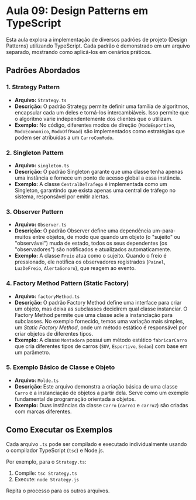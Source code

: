 # Aula 09: Design Patterns em TypeScript

Esta aula explora a implementação de diversos padrões de projeto (Design Patterns) utilizando TypeScript. Cada padrão é demonstrado em um arquivo separado, mostrando como aplicá-los em cenários práticos.

## Padrões Abordados

### 1. Strategy Pattern
- **Arquivo:** `Strategy.ts`
- **Descrição:** O padrão Strategy permite definir uma família de algoritmos, encapsular cada um deles e torná-los intercambiáveis. Isso permite que o algoritmo varie independentemente dos clientes que o utilizam.
- **Exemplo:** No código, diferentes modos de direção (`ModoEsportivo`, `ModoEconomico`, `ModoOffRoad`) são implementados como estratégias que podem ser atribuídas a um `CarroComModo`.

### 2. Singleton Pattern
- **Arquivo:** `singleton.ts`
- **Descrição:** O padrão Singleton garante que uma classe tenha apenas uma instância e fornece um ponto de acesso global a essa instância.
- **Exemplo:** A classe `CentralDeTrafego` é implementada como um Singleton, garantindo que exista apenas uma central de tráfego no sistema, responsável por emitir alertas.

### 3. Observer Pattern
- **Arquivo:** `Observer.ts`
- **Descrição:** O padrão Observer define uma dependência um-para-muitos entre objetos, de modo que quando um objeto (o "sujeito" ou "observável") muda de estado, todos os seus dependentes (os "observadores") são notificados e atualizados automaticamente.
- **Exemplo:** A classe `Freio` atua como o sujeito. Quando o freio é pressionado, ele notifica os observadores registrados (`Painel`, `LuzDeFreio`, `AlertaSonoro`), que reagem ao evento.

### 4. Factory Method Pattern (Static Factory)
- **Arquivo:** `factoryMethod.ts`
- **Descrição:** O padrão Factory Method define uma interface para criar um objeto, mas deixa as subclasses decidirem qual classe instanciar. O Factory Method permite que uma classe adie a instanciação para subclasses. No exemplo fornecido, temos uma variação mais simples, um *Static Factory Method*, onde um método estático é responsável por criar objetos de diferentes tipos.
- **Exemplo:** A classe `Montadora` possui um método estático `fabricarCarro` que cria diferentes tipos de carros (`SUV`, `Esportivo`, `Sedan`) com base em um parâmetro.

### 5. Exemplo Básico de Classe e Objeto
- **Arquivo:** `Molde.ts`
- **Descrição:** Este arquivo demonstra a criação básica de uma classe `Carro` e a instanciação de objetos a partir dela. Serve como um exemplo fundamental de programação orientada a objetos.
- **Exemplo:** Duas instâncias da classe `Carro` (`carro1` e `carro2`) são criadas com marcas diferentes.

## Como Executar os Exemplos

Cada arquivo `.ts` pode ser compilado e executado individualmente usando o compilador TypeScript (`tsc`) e Node.js.

Por exemplo, para o `Strategy.ts`:
1. Compile: `tsc Strategy.ts`
2. Execute: `node Strategy.js`

Repita o processo para os outros arquivos.